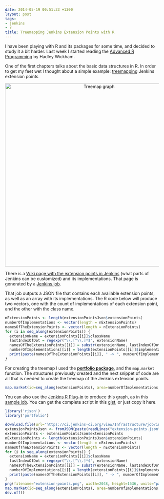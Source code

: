 ```yaml
---
date: 2014-05-19 00:51:33 +1300
layout: post
tags:
- jenkins
- r
title: Treemapping Jenkins Extension Points with R
---
```


I have been playing with R and its packages for some time, and decided to study it a 
bit harder. Last week I started reading the [Advanced R Programming](http://adv-r.had.co.nz/) 
by Hadley Wickham. 

One of the first chapters talks about the basic data structures in R. In order to 
get my feet wet I thought about a simple example: [treemapping](http://en.wikipedia.org/wiki/Treemapping) 
Jenkins extension points. 

<p style="text-align: center;"><a href="{{assets.extension_points}}"><img src="{{assets.extension_points}}" width="600px" alt="Treemap graph" /></a></p>

There is a [Wiki page with the extension points in Jenkins](https://wiki.jenkins-ci.org/display/JENKINS/Extension+points) (what parts of Jenkins can be customized) 
and its implementations. That page is generated by a [Jenkins job](https://ci.jenkins-ci.org/view/Infrastructure/job/infra_extension-indexer/). 

That job outputs a JSON file that contains each available extension points, as well as 
an array with its implementations. The R code below will produce two vectors, one with the 
count of implementations of each extension point, and the other with the class name.

```r
nExtensionPoints <- length(extensionPointsJson$extensionPoints)
numberOfImplementations <- vector(length = nExtensionPoints)
namesOfTheExtensionPoints <- vector(length = nExtensionPoints)
for (i in seq_along(extensionPoints)) {
  extensionName = extensionPoints[[i]]$className
  lastIndexOfDot = regexpr("\\.[^\\.]*$", extensionName)
  namesOfTheExtensionPoints[[i]] = substr(extensionName, lastIndexOfDot[1]+1, nchar(extensionName))
  numberOfImplementations[[i]] = length(extensionPoints[[i]]$implementations)
  print(paste(namesOfTheExtensionPoints[[i]], " -> ", numberOfImplementations[[i]]))
}
```

For creating the treemap I used the **[portfolio package](http://flowingdata.com/2010/02/11/an-easy-way-to-make-a-treemap/)**, and the <code>map.market</code> 
function. The structures previously created and the next snippet of code are all that is 
needed to create the treemap of the Jenkins extension points.

```r
map.market(id=seq_along(extensionPoints), area=numberOfImplementations, group=namesOfTheExtensionPoints, color=numberOfImplementations, main="Jenkins Extension Points")
```

You can also use the [Jenkins R Plug-in](https://wiki.jenkins-ci.org/display/JENKINS/R+Plugin) to produce this graph, 
as in this [sample job](http://builds.tupilabs.com/job/backend-extension-points-treemap/2/). 
You can get the complete script in this [gist](https://gist.github.com/kinow/d5a2221c32dce3aa1076), or just 
copy it here.

```r
library('rjson')
library('portfolio')
 
download.file(url="https://ci.jenkins-ci.org/view/Infrastructure/job/infra_extension-indexer/ws/extension-points.json", destfile="extension-points.json", method="wget")
extensionPointsJson <- fromJSON(paste(readLines("extension-points.json"), collapse=""))
extensionPoints <- extensionPointsJson$extensionPoints
nExtensionPoints <- length(extensionPointsJson$extensionPoints)
numberOfImplementations <- vector(length = nExtensionPoints)
namesOfTheExtensionPoints <- vector(length = nExtensionPoints)
for (i in seq_along(extensionPoints)) {
  extensionName = extensionPoints[[i]]$className
  lastIndexOfDot = regexpr("\\.[^\\.]*$", extensionName)
  namesOfTheExtensionPoints[[i]] = substr(extensionName, lastIndexOfDot[1]+1, nchar(extensionName))
  numberOfImplementations[[i]] = length(extensionPoints[[i]]$implementations)
  print(paste(namesOfTheExtensionPoints[[i]], " -> ", numberOfImplementations[[i]]))
}
png(filename="extension-points.png", width=2048, height=1536, units="px", bg="white")
map.market(id=seq_along(extensionPoints), area=numberOfImplementations, group=namesOfTheExtensionPoints, color=numberOfImplementations, main="Jenkins Extension Points")
dev.off()
```
